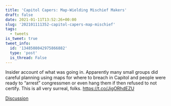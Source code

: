 ```yaml
---
title: 'Capitol Capers: Map-Wielding Mischief Makers'
draft: false
date: 2021-01-11T13:52:26+00:00
slug: '202101111352-capitol-capers-map-mischief'
tags:
  - tweets
is_tweet: true
tweet_info:
  id: '1348508042975866882'
  type: 'post'
  is_thread: False
---
```




Insider account of what was going in. Apparently many small groups did careful planning using maps for where to breach in Capitol and people were ready to “arrest” congressmen or even hang them if then refused to not certify. This is all very surreal, folks. <https://t.co/JigORhdEZU>

[Discussion](https://x.com/sytelus/status/1348508042975866882)
